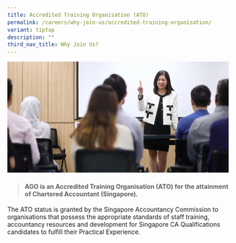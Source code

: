 ```yaml
---
title: Accredited Training Organisation (ATO)
permalink: /careers/why-join-us/accredited-training-organisation/
variant: tiptap
description: ""
third_nav_title: Why Join Us?
---
```

![](/images/Office%20shoot/lowres2Z0A7226_800x400.jpg)

> #### **AGO is an Accredited Training Organisation (ATO) for the attainment of Chartered Accountant (Singapore).** 

The ATO status is granted by the Singapore Accountancy Commission to organisations that possess the appropriate standards of staff training, accountancy resources and development for Singapore CA Qualifications candidates to fulfill their Practical Experience.